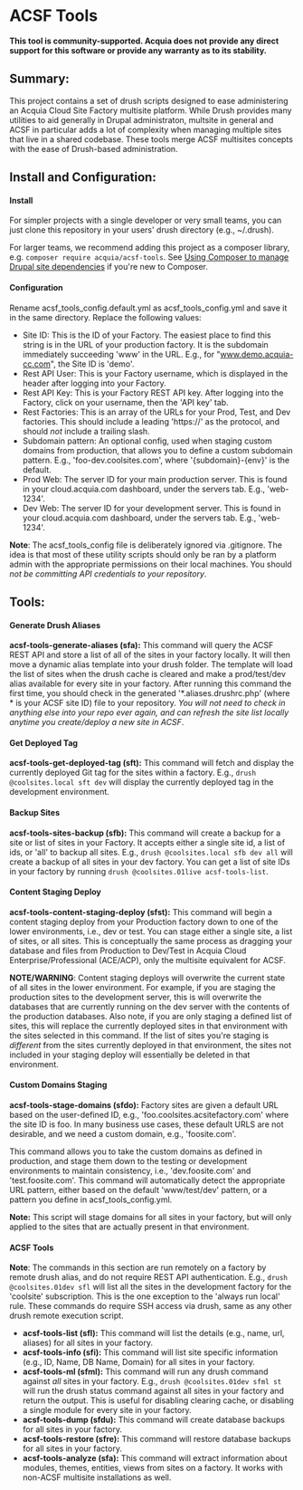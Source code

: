 # ACSF Tools

**This tool is community-supported. Acquia does not provide any direct support for this software or provide any warranty as to its stability.**

## Summary:

This project contains a set of drush scripts designed to ease administering an Acquia Cloud Site Factory multisite
platform. While Drush provides many utilities to aid generally in Drupal administraton, multsite in general and ACSF in
particular adds a lot of complexity when managing multiple sites that live in a shared codebase. These tools merge
ACSF multisites concepts with the ease of Drush-based administration.

## Install and Configuration:

#### Install

For simpler projects with a single developer or very small teams, you can just clone this repository in your users' drush
directory (e.g., ~/.drush).

For larger teams, we recommend adding this project as a composer library, e.g. `composer require acquia/acsf-tools`. See [Using Composer to manage Drupal site dependencies](https://www.drupal.org/node/2718229) if you're new to Composer.

#### Configuration

Rename acsf_tools_config.default.yml as acsf_tools_config.yml and save it in the same directory. Replace the following
values:

* Site ID: This is the ID of your Factory. The easiest place to find this string is in the URL of your production factory. It is the subdomain immediately succeeding 'www' in the URL. E.g., for "www.demo.acquia-cc.com", the Site ID is 'demo'.
* Rest API User: This is your Factory username, which is displayed in the header after logging into your Factory.
* Rest API Key: This is your Factory REST API key. After logging into the Factory, click on your username, then the
'API key' tab.
* Rest Factories: This is an array of the URLs for your Prod, Test, and Dev factories. This should include a leading 'https://' as the protocol, and should _not_ include a trailing slash.
* Subdomain pattern: An optional config, used when staging custom domains from production, that allows you to define
a custom subdomain pattern. E.g., 'foo-dev.coolsites.com', where '{subdomain}-{env}' is the default.
* Prod Web: The server ID for your main production server. This is found in your cloud.acquia.com dashboard, under the servers tab. E.g., 'web-1234'.
* Dev Web: The server ID for your development server. This is found in your cloud.acquia.com dashboard, under the servers tab. E.g., 'web-1234'.

**Note**: The acsf_tools_config file is deliberately ignored via .gitignore. The idea is that most of these utility
scripts should only be ran by a platform admin with the appropriate permissions on their local machines. You should
_not be committing API credentials to your repository_.

## Tools:

#### Generate Drush Aliases

__acsf-tools-generate-aliases (sfa):__ This command will query the ACSF REST API and store a list of all of the sites in
your factory locally. It will then move a dynamic alias template into your drush folder. The template will load the list
of sites when the drush cache is cleared and make a prod/test/dev alias available for every site in your factory. After running this command the first time, you should check in the generated '*.aliases.drushrc.php' (where * is your ACSF site ID) file to your repository. _You will not need to check in anything else into your repo ever again, and can refresh the site list locally anytime you create/deploy a new site in ACSF_.

#### Get Deployed Tag

__acsf-tools-get-deployed-tag (sft):__ This command will fetch and display the currently deployed Git tag for the sites
within a factory. E.g., `drush @coolsites.local sft dev` will display the currently deployed tag in the development
environment.

#### Backup Sites

__acsf-tools-sites-backup (sfb):__ This command will create a backup for a site or list of sites in your Factory. It
accepts either a single site id, a list of ids, or 'all' to backup all sites. E.g., `drush @coolsites.local sfb dev all`
will create a backup of all sites in your dev factory. You can get a list of site IDs in your factory by running
`drush @coolsites.01live acsf-tools-list`.

#### Content Staging Deploy

__acsf-tools-content-staging-deploy (sfst):__ This command will begin a content staging deploy from your Production
factory down to one of the lower environments, i.e., dev or test. You can stage either a single site, a list of sites,
or all sites. This is conceptually the same process as dragging your database and files from Production to Dev/Test in
Acquia Cloud Enterprise/Professional (ACE/ACP), only the multisite equivalent for ACSF.

**NOTE/WARNING**: Content staging deploys will overwrite the current state of all sites in the lower environment. For
example, if you are staging the production sites to the development server, this is will overwrite the databases that
are currently running on the dev server with the contents of the production databases. Also note, if you are only
staging a defined list of sites, this will replace the currently deployed sites in that environment with the sites
selected in this command. If the list of sites you're staging is _different_ from the sites currently deployed in
that environment, the sites not included in your staging deploy will essentially be deleted in that environment.

#### Custom Domains Staging

__acsf-tools-stage-domains (sfdo):__ Factory sites are given a default URL based on the user-defined ID, e.g.,
'foo.coolsites.acsitefactory.com' where the site ID is foo. In many business use cases, these default URLS are not
desirable, and we need a custom domain, e.g., 'foosite.com'.

This command allows you to take the custom domains as defined in production, and stage them down to the testing or
development environments to maintain consistency, i.e., 'dev.foosite.com' and 'test.foosite.com'. This command will
automatically detect the appropriate URL pattern, either based on the default 'www/test/dev' pattern, or a pattern you
define in acsf_tools_config.yml.

**Note:** This script will stage domains for all sites in your factory, but will only applied to the sites that are
actually present in that environment.

#### ACSF Tools

**Note**: The commands in this section are run remotely on a factory by remote drush alias, and do not require REST API
authentication. E.g., `drush @coolsites.01dev sfl` will list all the sites in the development factory for the 'coolsite'
subscription. This is the one exception to the 'always run local' rule. These commands do require SSH access via drush,
same as any other drush remote execution script.

* __acsf-tools-list (sfl):__ This command will list the details (e.g., name, url, aliases) for all sites in your
factory.
* __acsf-tools-info (sfi):__ This command will list site specific information (e.g., ID, Name, DB Name, Domain) for all sites in your
factory.
* __acsf-tools-ml (sfml):__ This command will run any drush command against *all* sites in your factory. E.g.,
`drush @coolsites.01dev sfml st` will run the drush status command against all sites in your factory and return the
output. This is useful for disabling clearing cache, or disabling a single module for every site in your factory.
* __acsf-tools-dump (sfdu):__ This command will create database backups for all sites in your factory.
* __acsf-tools-restore (sfre):__ This command will restore database backups for all sites in your factory.
* __acsf-tools-analyze (sfa):__ This command will extract information about modules, themes, entities, views from sites on a factory. It works with non-ACSF multisite installations as well.
